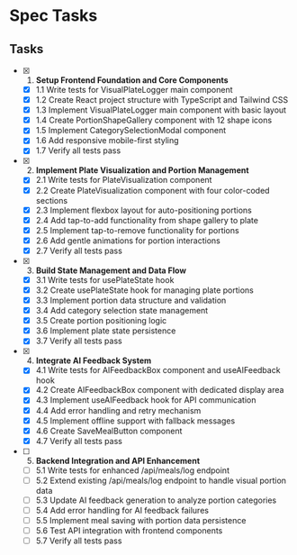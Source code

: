 # Spec Tasks

## Tasks

- [x] 1. **Setup Frontend Foundation and Core Components**
  - [x] 1.1 Write tests for VisualPlateLogger main component
  - [x] 1.2 Create React project structure with TypeScript and Tailwind CSS
  - [x] 1.3 Implement VisualPlateLogger main component with basic layout
  - [x] 1.4 Create PortionShapeGallery component with 12 shape icons
  - [x] 1.5 Implement CategorySelectionModal component
  - [x] 1.6 Add responsive mobile-first styling
  - [x] 1.7 Verify all tests pass

- [x] 2. **Implement Plate Visualization and Portion Management**
  - [x] 2.1 Write tests for PlateVisualization component
  - [x] 2.2 Create PlateVisualization component with four color-coded sections
  - [x] 2.3 Implement flexbox layout for auto-positioning portions
  - [x] 2.4 Add tap-to-add functionality from shape gallery to plate
  - [x] 2.5 Implement tap-to-remove functionality for portions
  - [x] 2.6 Add gentle animations for portion interactions
  - [x] 2.7 Verify all tests pass

- [x] 3. **Build State Management and Data Flow**
  - [x] 3.1 Write tests for usePlateState hook
  - [x] 3.2 Create usePlateState hook for managing plate portions
  - [x] 3.3 Implement portion data structure and validation
  - [x] 3.4 Add category selection state management
  - [x] 3.5 Create portion positioning logic
  - [x] 3.6 Implement plate state persistence
  - [x] 3.7 Verify all tests pass

- [x] 4. **Integrate AI Feedback System**
  - [x] 4.1 Write tests for AIFeedbackBox component and useAIFeedback hook
  - [x] 4.2 Create AIFeedbackBox component with dedicated display area
  - [x] 4.3 Implement useAIFeedback hook for API communication
  - [x] 4.4 Add error handling and retry mechanism
  - [x] 4.5 Implement offline support with fallback messages
  - [x] 4.6 Create SaveMealButton component
  - [x] 4.7 Verify all tests pass

- [ ] 5. **Backend Integration and API Enhancement**
  - [ ] 5.1 Write tests for enhanced /api/meals/log endpoint
  - [ ] 5.2 Extend existing /api/meals/log endpoint to handle visual portion data
  - [ ] 5.3 Update AI feedback generation to analyze portion categories
  - [ ] 5.4 Add error handling for AI feedback failures
  - [ ] 5.5 Implement meal saving with portion data persistence
  - [ ] 5.6 Test API integration with frontend components
  - [ ] 5.7 Verify all tests pass

